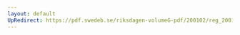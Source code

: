 ```yaml
---
layout: default
UpRedirect: https://pdf.swedeb.se/riksdagen-volumeG-pdf/200102/reg_200102/reg_200102_0434.pdf
---
```

